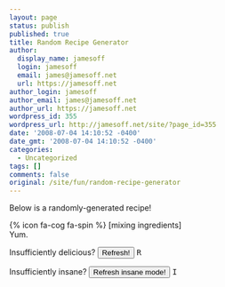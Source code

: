 ```yaml
---
layout: page
status: publish
published: true
title: Random Recipe Generator
author:
  display_name: jamesoff
  login: jamesoff
  email: james@jamesoff.net
  url: https://jamesoff.net
author_login: jamesoff
author_email: james@jamesoff.net
author_url: https://jamesoff.net
wordpress_id: 355
wordpress_url: http://jamesoff.net/site/?page_id=355
date: '2008-07-04 14:10:52 -0400'
date_gmt: '2008-07-04 14:10:52 -0400'
categories:
  - Uncategorized
tags: []
comments: false
original: /site/fun/random-recipe-generator
---
```

Below is a randomly-generated recipe!

<div id="recipe">{% icon fa-cog fa-spin %} [mixing ingredients]</div>

<div id="yum">Yum.</div>

Insufficiently delicious? <input id="refresh" type="button" value="Refresh!" onclick="fetchRecipe();" /> <kbd>R</kbd>

Insufficiently insane? <input id="refreshinsane" type="button" value="Refresh insane mode!" onclick="fetchInsane();" /> <kbd>I</kbd>

<script src="//ajax.googleapis.com/ajax/libs/jquery/2.1.3/jquery.min.js"></script>
<script type="text/javascript">// <![CDATA[

function fetchInsane() {
  fetchRecipe(true);
}

function fetchRecipe(insane=false) {
  var api_url = "https://api.jamesoff.net/recipe?insane=";
  if (insane) {
    api_url += 'true'
  }
  else {
    api_url += 'false';
  }
  $.getJSON(api_url, function(data) {
    $("div#recipe").replaceWith(
      formatRecipe(data)
    );
  } )
  .fail(function() {
    formatRecipeError();
  } );
}

function formatRecipeError() {
$("div#recipe").replaceWith("<div id='recipe'>Oh no, dropped all the ingredients on the floor, sorry :(<br /></div>");
  $("div#yum").replaceWith("<div id='yum' style='text-decoration: line-through'>Yum.</div>");
}

function formatRecipe(data) {
  var HTML = '<div id="recipe">';
  HTML += '<h2>' + data.title + '</h2>';
  HTML += '<div class="recipe_serves">Serves ' + data.serves + '</div>';
  HTML += 'You will need:<ul class="recipe_needs">';
  data.ingredients.forEach(function(i) {
    HTML += "<li>" + i + "</li>";
  });
  HTML += "</ul>";
  HTML += "Instructions:";
  HTML += "<ol class='recipe_instr'>";
  data.steps.forEach(function(s) {
    HTML += "<li>" + s + "</li>";
  });
  HTML + "</ol>";
  HTML += "</div>";
  return HTML;
}

$(window).load(fetchRecipe());

$(document).keydown(function (e) {
  if (e.which == 82) {
    // r
    fetchRecipe();
  }
  if (e.which == 73) {
    // i
    fetchInsane();
  }
  return false;
});
// ]]</script>

